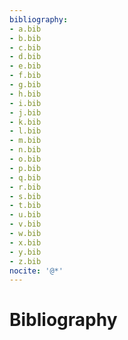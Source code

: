 ```yaml
---
bibliography:
- a.bib
- b.bib
- c.bib
- d.bib
- e.bib
- f.bib
- g.bib
- h.bib
- i.bib
- j.bib
- k.bib
- l.bib
- m.bib
- n.bib
- o.bib
- p.bib
- q.bib
- r.bib
- s.bib
- t.bib
- u.bib
- v.bib
- w.bib
- x.bib
- y.bib
- z.bib
nocite: '@*'
---
```


# Bibliography
